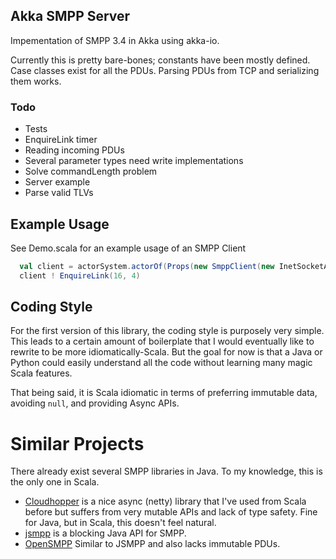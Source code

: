 ## Akka SMPP Server
Impementation of SMPP 3.4 in Akka using akka-io.

Currently this is pretty bare-bones; constants have been mostly defined.
Case classes exist for all the PDUs. Parsing PDUs from TCP and
serializing them works.


### Todo
- Tests
- EnquireLink timer
- Reading incoming PDUs
- Several parameter types need write implementations
- Solve commandLength problem
- Server example
- Parse valid TLVs

## Example Usage
See Demo.scala for an example usage of an SMPP Client 

```scala
  val client = actorSystem.actorOf(Props(new SmppClient(new InetSocketAddress("localhost", 2775))))
  client ! EnquireLink(16, 4)
```

## Coding Style

For the first version of this library, the coding style is purposely very simple.
This leads to a certain amount of boilerplate that I would eventually like to rewrite
to be more idiomatically-Scala. But the goal for now is that a Java or Python could
easily understand all the code without learning many magic Scala features.

That being said, it is Scala idiomatic in terms of preferring immutable data, avoiding `null`, and
providing Async APIs.

# Similar Projects
There already exist several SMPP libraries in Java. To my knowledge, this is the only one in Scala.

- [Cloudhopper](https://github.com/twitter/cloudhopper-smpp) is a nice async (netty) library that I've used from Scala before
  but suffers from very mutable APIs and lack of type safety. Fine for Java, but in Scala, this doesn't feel natural.
- [jsmpp](https://github.com/uudashr/jsmpp) is a blocking Java API for SMPP.
- [OpenSMPP](https://github.com/OpenSmpp/opensmpp) Similar to JSMPP and also lacks immutable PDUs.
